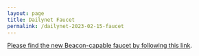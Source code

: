 ```yaml
---
layout: page
title: Dailynet Faucet
permalink: /dailynet-2023-02-15-faucet
---
```


[Please find the new Beacon-capable faucet by following this link](https://faucet.dailynet-2023-02-15.teztnets.xyz).
